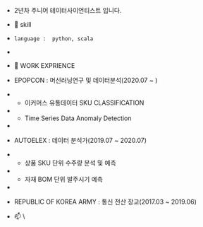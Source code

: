 - 2년차 주니어 테이터사이언티스트 입니다. 
- 🌱 skill
-     language :  python, scala
-      
- 💞️ WORK EXPRIENCE
-   EPOPCON : 머신러닝연구 및 데이터분석(2020.07 ~ )
-    - 이커머스 유통데이터 SKU CLASSIFICATION
-    - Time Series Data Anomaly Detection 
-    
-   AUTOELEX : 데이터 분석가(2019.07 ~ 2020.07)
-    - 상품 SKU 단위 수주량 분석 및 예측
-    - 자재 BOM 단위  발주시기 예측
-    
-   REPUBLIC OF KOREA ARMY : 통신 전산 장교(2017.03 ~ 2019.06)


- 📫 \

<!---
BAEintelli/BAEintelli is a ✨ special ✨ repository because its `README.md` (this file) appears on your GitHub profile.
You can click the Preview link to take a look at your changes.
--->
